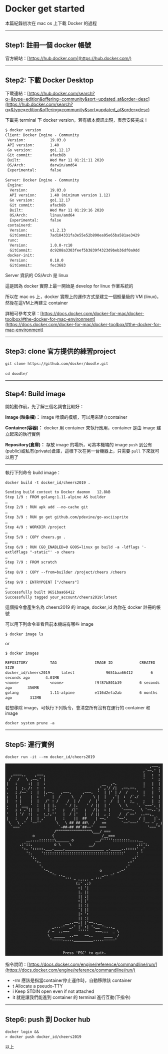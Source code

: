 # Docker get started


<!--more-->

本篇紀錄初次在 mac os 上下載 Docker 的過程

---
## **Step1: 註冊一個 docker 帳號**

官方網站：[https://hub.docker.com](https://hub.docker.com/)

---
## **Step2: 下載 Docker Desktop**

下載連結：[https://hub.docker.com/search?q=&type=edition&offering=community&sort=updated_at&order=desc](https://hub.docker.com/search?q=&type=edition&offering=community&sort=updated_at&order=desc)

下載完 terminal 下 docker version，若有版本資訊出現，表示安裝完成！

```
$ docker version
Client: Docker Engine - Community
 Version:           19.03.8
 API version:       1.40
 Go version:        go1.12.17
 Git commit:        afacb8b
 Built:             Wed Mar 11 01:21:11 2020
 OS/Arch:           darwin/amd64
 Experimental:      false

Server: Docker Engine - Community
 Engine:
  Version:          19.03.8
  API version:      1.40 (minimum version 1.12)
  Go version:       go1.12.17
  Git commit:       afacb8b
  Built:            Wed Mar 11 01:29:16 2020
  OS/Arch:          linux/amd64
  Experimental:     false
 containerd:
  Version:          v1.2.13
  GitCommit:        7ad184331fa3e55e52b890ea95e65ba581ae3429
 runc:
  Version:          1.0.0-rc10
  GitCommit:        dc9208a3303feef5b3839f4323d9beb36df0a9dd
 docker-init:
  Version:          0.18.0
  GitCommit:        fec3683

```

Server 資訊的 OS/Arch 是 linux

這是因為 docker 實際上最一開始是 develop for linux 作業系統的

所以在 mac os 上，docker 實際上的運作方式是建立一個輕量級的 VM (linux)，然後在這VM上再建立 container

詳細可參考文章：[https://docs.docker.com/docker-for-mac/docker-toolbox/#the-docker-for-mac-environment](https://docs.docker.com/docker-for-mac/docker-toolbox/#the-docker-for-mac-environment)

---
## **Step3: clone 官方提供的練習project**

```
git clone https://github.com/docker/doodle.git

cd doodle/
```

---
## Step4: Build image

開始動作前，先了解三個名詞會比較好：

**Image (映象檔)：** image 唯讀的模版，可以用來建立container

**Container(容器)：** docker 用 container 來執行應用，container 是由 image 建立起來的執行實例

**Repository(倉庫)：** 存放 image 的場所，可將本機端的 image `push` 到公有(public)或私有(private)倉庫，這樣下次在另一台機器上，只需要 `pull` 下來就可以用了

---

執行下列命令 build image：

```
docker build -t docker_id/cheers2019 .
```

```
Sending build context to Docker daemon   12.8kB
Step 1/9 : FROM golang:1.11-alpine AS builder
…
Step 2/9 : RUN apk add --no-cache git
…
Step 3/9 : RUN go get github.com/pdevine/go-asciisprite
…
Step 4/9 : WORKDIR /project
…
Step 5/9 : COPY cheers.go .
…
Step 6/9 : RUN CGO_ENABLED=0 GOOS=linux go build -a -ldflags '-extldflags "-static"' -o cheers
…
Step 7/9 : FROM scratch
…
Step 8/9 : COPY --from=builder /project/cheers /cheers
…
Step 9/9 : ENTRYPOINT ["/cheers"]
…
Successfully built 9651baa66412
Successfully tagged your_account/cheers2019:latest
```

這個指令會產生名為 cheers2019 的 image, docker_id 為你在 docker 註冊的帳號

可以用下列命令查看目前本機端有哪些 image

```
$ docker image ls
```

or

```
$ docker images
```

```
REPOSITORY          TAG                 IMAGE ID            CREATED             SIZE
docker_id/cheers2019     latest              9651baa66412        6 seconds ago       4.01MB
<none>              <none>              f9f87b801b39        6 seconds ago       356MB
golang              1.11-alpine         e116d2efa2ab        6 months ago        312MB
```

若想移除 image，可執行下列執令，會清空所有沒有在運行的 container 和 image

```
docker system prune -a
```

---
## **Step5: 運行實例**

```
docker run -it --rm docker_id/cheers2019
```

![](result.png)

指令說明：[https://docs.docker.com/engine/reference/commandline/run/](https://docs.docker.com/engine/reference/commandline/run/)

- -rm 應該是指當container停止運作時，自動移除該 container
- t Allocate a pseudo-TTY
- i Keep STDIN open even if not attached
- it 就是讓我們能進到 container 的 terminal 進行互動(下指令)

---
## **Step6: push 到 Docker hub**

```
docker login &&
> docker push docker_id/cheers2019
```

以上
